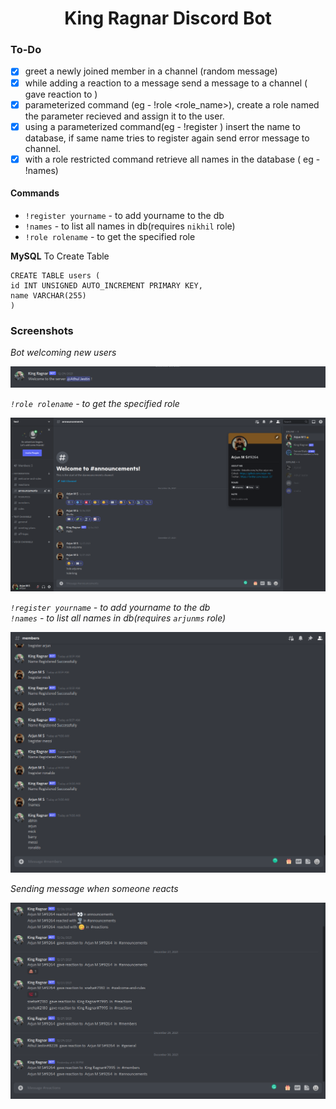 
<h1 align="center">
    King Ragnar Discord Bot
</h1>

### To-Do
- [x] greet a newly joined member in a channel (random message)
- [x] while adding a reaction to a message send a message to a channel (<user> gave reaction to <user>)
- [x] parameterized command (eg - !role <role_name>), create a role named the parameter recieved and assign it to the user.
- [x] using a parameterized command(eg - !register <name>) insert the name to database, if same name tries to register again send error message to channel.
- [x] with a role restricted command retrieve all names in the database ( eg - !names)

#### Commands
- `!register yourname` - to add yourname to the db
- `!names` - to list all names in db(requires `nikhil` role)
- `!role rolename` - to get the specified role  
 
**MySQL** To Create Table
```
CREATE TABLE users (
id INT UNSIGNED AUTO_INCREMENT PRIMARY KEY,
name VARCHAR(255)
)
```

### Screenshots
*Bot welcoming new users*
 
![discord1](/screenshots/discord1.png)
 
*`!role rolename` - to get the specified role*
 
![discord2](/screenshots/discord2.png)
 
*`!register yourname` - to add yourname to the db*  
*`!names` - to list all names in db(requires `arjunms` role)*
 
![discord3](/screenshots/discord3.png)
 
*Sending message when someone reacts*
 
![discord4](/screenshots/discord4.png)
